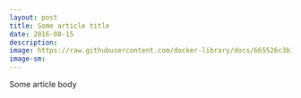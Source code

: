 ```yaml
---
layout: post
title: Some article title
date: 2016-08-15
description: 
image: https://raw.githubusercontent.com/docker-library/docs/665526c3b12cedfd721234cedb61e8433f73b75a/clojure/logo.png
image-sm: 
---
```

Some article body